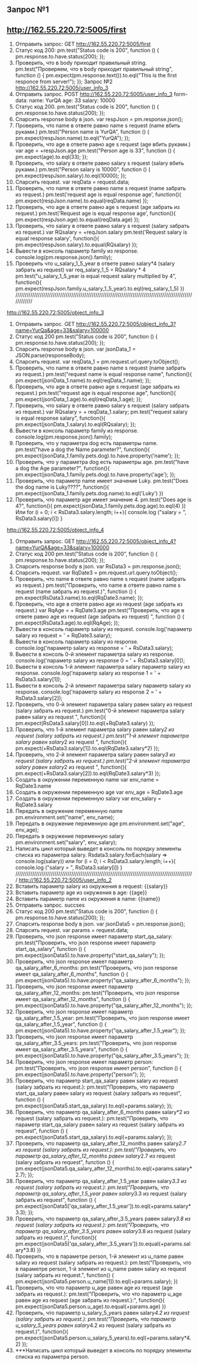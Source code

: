 ## Запрос №1
## http://162.55.220.72:5005/first
1. Отправить запрос:
GET http://162.55.220.72:5005/first
2. Статус код 200:
pm.test("Status code is 200", function () {
    pm.response.to.have.status(200);
});
3. Проверить, что в body приходит правильный string.
pm.test("Проверяем, что в body приходит правильный string", function () {
    pm.expect(pm.response.text()).to.eql("This is the first responce from server!");
});
Запрос №2
http://162.55.220.72:5005/user_info_3
1. Отправить запрос.
POST http://162.55.220.72:5005/user_info_3
form-data:
name: YurQA
age: 33
salary: 10000
2. Статус код 200.
pm.test("Status code is 200", function () {
    pm.response.to.have.status(200);
});
3. Спарсить response body в json.
var respJson = pm.response.json();
4. Проверить, что name в ответе равно name s request (name вбить руками.)
pm.test("Person name is YurQA", function () {
  pm.expect(respJson.name).to.eql("YurQA");
});
5. Проверить, что age в ответе равно age s request (age вбить руками.)
var age = +respJson.age
pm.test("Person age is 33", function () {
  pm.expect(age).to.eql(33);
});
6. Проверить, что salary в ответе равно salary s request (salary вбить руками.)
pm.test("Person salary is 10000", function () {
  pm.expect(respJson.salary).to.eql(10000);
});
7. Спарсить request.
var reqData = request.data;
8. Проверить, что name в ответе равно name s request (name забрать из request.)
pm.test('request age is equal response age', function(){
    pm.expect(respJson.name).to.equal(reqData.name)
});
9. Проверить, что age в ответе равно age s request (age забрать из request.)
pm.test('Request age is equal response age', function(){
    pm.expect(respJson.age).to.equal(reqData.age)
});
10. Проверить, что salary в ответе равно salary s request (salary забрать из request.)
var RQsalary = +reqJson.salary
pm.test('Request salary is equal response salary', function(){
    pm.expect(respJson.salary).to.equal(RQsalary)
});
11. Вывести в консоль параметр family из response.
console.log(pm.response.json().family);
12. Проверить что u_salary_1_5_year в ответе равно salary*4 (salary забрать из request)
var req_salary_1_5 = RQsalary * 4
pm.test("u_salary_1_5_year is equal request salary multiplied by 4", function(){
    pm.expect(respJson.family.u_salary_1_5_year).to.eql(req_salary_1_5)
})
////////////////////////////////////////////////////////////////////////////////////////////////////////

http://162.55.220.72:5005/object_info_3
1. Отправить запрос.
GET http://162.55.220.72:5005/object_info_3?name=YurQa&age=33&salary=100000
2. Статус код 200
pm.test("Status code is 200", function () {
    pm.response.to.have.status(200);
});
3. Спарсить response body в json.
var jsonData_1 = JSON.parse(responseBody);
4. Спарсить request.
var reqData_1 = pm.request.url.query.toObject();
5. Проверить, что name в ответе равно name s request (name забрать из request.)
pm.test("request name is equal response name", function(){
    pm.expect(jsonData_1.name).to.eql(reqData_1.name);
});
6. Проверить, что age в ответе равно age s request (age забрать из request.)
pm.test("request age is equal response age", function(){
    pm.expect(jsonData_1.age).to.eql(reqData_1.age);
});
7. Проверить, что salary в ответе равно salary s request (salary забрать из request.)
var RQsalary = + reqData_1.salary;
pm.test("request salary is equal response salary", function(){
    pm.expect(jsonData_1.salary).to.eql(RQsalary);
});
8. Вывести в консоль параметр family из response.
console.log(pm.response.json().family);
9. Проверить, что у параметра dog есть параметры name.
pm.test("have a dog the Name parameter?", function(){
    pm.expect(jsonData_1.family.pets.dog).to.have.property('name');
});
10. Проверить, что у параметра dog есть параметры age.
pm.test("have a dog the Age parameter?", function(){
    pm.expect(jsonData_1.family.pets.dog).to.have.property('age');
});
11. Проверить, что параметр name имеет значение Luky.
pm.test("Does the dog name is Luky????", function(){
    pm.expect(jsonData_1.family.pets.dog.name).to.eql('Luky')
})
12. Проверить, что параметр age имеет значение 4.
pm.test("Does age is 4?", function(){
    pm.expect(jsonData_1.family.pets.dog.age).to.eql(4)
})
Или
for (i = 0; i < RsData3.salary.length; i++){
    console.log ("salary = ", RsData3.salary[i])
}

http://162.55.220.72:5005/object_info_4
1. Отправить запрос.
GET http://162.55.220.72:5005/object_info_4?name=YurQA&age=33&salary=100000
2. Статус код 200
pm.test("Status code is 200", function () {
    pm.response.to.have.status(200);
});
3. Спарсить response body в json.
var RsData3 = pm.response.json();
4. Спарсить request.
var RqDate3 =  pm.request.url.query.toObject();
5. Проверить, что name в ответе равно name s request (name забрать из request.)
pm.test("Проверить, что name в ответе равно name s request (name забрать из request.)", function () {
     pm.expect(RsData3.name).to.eql(RqDate3.name);
});
6. Проверить, что age в ответе равно age из request (age забрать из request.)
var RqAge = + RqDate3.age
pm.test("Проверить, что age в ответе равно age из request (age забрать из request) ", function () {
     pm.expect(RsData3.age).to.eql(RqAge);
});
7. Вывести в консоль параметр salary из request.
console.log('параметр salary из request = ' + RqDate3.salary);
8. Вывести в консоль параметр salary из response.
console.log('параметр salary из response  = ' + RsData3.salary);
9. Вывести в консоль 0-й элемент параметра salary из response.
console.log('параметр salary из response 0 = ' + RsData3.salary[0]);
10. Вывести в консоль 1-й элемент параметра salary параметр salary из response.
console.log('параметр salary из response 1 = ' + RsData3.salary[1]);
11. Вывести в консоль 2-й элемент параметра salary параметр salary из response.
console.log('параметр salary из response 2 = ' + RsData3.salary[2]);
12. Проверить, что 0-й элемент параметра salary равен salary из request (salary забрать из request.)
pm.test("0-й элемент параметра salary равен salary из request ", function(){
  pm.expect(RsData3.salary[0]).to.eql(+RqDate3.salary)
});
13. Проверить, что 1-й элемент параметра salary равен salary*2 из request (salary забрать из request.)
pm.test("1-й элемент параметра salary равен salary*2 из request ", function(){
  pm.expect(+RsData3.salary[1]).to.eql(RqDate3.salary*2)
});
14. Проверить, что 2-й элемент параметра salary равен salary*3 из request (salary забрать из request.)
pm.test("2-й элемент параметра salary равен salary*2 из request ", function(){
  pm.expect(+RsData3.salary[2]).to.eql(RqDate3.salary*3)
});
15. Создать в окружении переменную name
var env_name = RqDate3.name
16. Создать в окружении переменную age
var env_age = RqDate3.age
17. Создать в окружении переменную salary
var env_salary = RqDate3.salary
18. Передать в окружение переменную name
pm.environment.set("name", env_name);
19. Передать в окружение переменную age
pm.environment.set("age", env_age);
20. Передать в окружение переменную salary
pm.environment.set("salary", env_salary);
21. Написать цикл который выведет в консоль по порядку элементы списка из параметра salary.
Rsdata3.salary.forEach(salary => console.log(salary))
или 
for (i = 0; i < RsData3.salary.length; i++){
    console.log ("salary = ", RsData3.salary[i])
}
////////////////////////////////////////////////////////////////////////////////////////////////
http://162.55.220.72:5005/user_info_2
1. Вставить параметр salary из окружения в request:
{{salary}}
2. Вставить параметр age из окружения в age:
{{age}}
3. Вставить параметр name из окружения в name:
{{name}}
4. Отправить запрос.
succses
5. Статус код 200
pm.test("Status code is 200", function () {
    pm.response.to.have.status(200);
});
6. Спарсить response body в json.
var jsonData5 = pm.response.json();
7. Спарсить request.
var params = request.data;
8. Проверить, что json response имеет параметр start_qa_salary:
pm.test("Проверить, что json response имеет параметр start_qa_salary", function () {
    pm.expect(jsonData5).to.have.property("start_qa_salary");
});
9. Проверить, что json response имеет параметр qa_salary_after_6_months:
pm.test("Проверить, что json response имеет qa_salary_after_6_months", function () {
    pm.expect(jsonData5).to.have.property("qa_salary_after_6_months");
});
10. Проверить, что json response имеет параметр qa_salary_after_12_months:
pm.test("Проверить, что json response имеет qa_salary_after_12_months", function () {
    pm.expect(jsonData5).to.have.property("qa_salary_after_12_months");
});
11. Проверить, что json response имеет параметр qa_salary_after_1.5_year:
pm.test("Проверить, что json response имеет qa_salary_after_1.5_year", function () {
    pm.expect(jsonData5).to.have.property("qa_salary_after_1.5_year");
});
12. Проверить, что json response имеет параметр qa_salary_after_3.5_years:
pm.test("Проверить, что json response имеет qa_salary_after_3.5_years", function () {
    pm.expect(jsonData5).to.have.property("qa_salary_after_3.5_years");
});
13. Проверить, что json response имеет параметр person:
pm.test("Проверить, что json response имеет person", function () {
    pm.expect(jsonData5).to.have.property("person");
});
14. Проверить, что параметр start_qa_salary равен salary из request (salary забрать из request.):
pm.test("Проверить, что параметр start_qa_salary равен salary из request (salary забрать из request", function () {
    pm.expect(jsonData5.start_qa_salary).to.eql(+params.salary);
});
15. Проверить, что параметр qa_salary_after_6_months равен salary*2 из request (salary забрать из request.):
pm.test("Проверить, что параметр start_qa_salary равен salary из request (salary забрать из request", function () {
    pm.expect(jsonData5.start_qa_salary).to.eql(+params.salary);
});
16. Проверить, что параметр qa_salary_after_12_months равен salary*2.7 из request (salary забрать из request.):
pm.test("Проверить, что параметр qa_salary_after_12_months равен salary*2.7 из request (salary забрать из request", function () {
    pm.expect(jsonData5.qa_salary_after_12_months).to.eql(+params.salary*2.7);
});
17. Проверить, что параметр qa_salary_after_1.5_year равен salary*3.3 из request (salary забрать из request.):
pm.test("Проверить, что параметр qa_salary_after_1.5_year равен salary*3.3 из request (salary забрать из request", function () {
    pm.expect(jsonData5['qa_salary_after_1.5_year']).to.eql(+params.salary*3.3);
});
18. Проверить, что параметр qa_salary_after_3.5_years равен salary*3.8 из request (salary забрать из request.):
pm.test("Проверить, что параметр qa_salary_after_3.5_years равен salary*3.8 из request (salary забрать из request.)", function(){
    pm.expect(jsonData5['qa_salary_after_3.5_years']).to.equal(+params.salary*3.8)
})
19. Проверить, что в параметре person, 1-й элемент из u_name равен salary из request (salary забрать из request.):
pm.test("Проверить, что в параметре person, 1-й элемент из u_name равен salary из request (salary забрать из request.", function() {
    pm.expect(jsonData5.person.u_name[1]).to.eql(+params.salary);
})
20. Проверить, что что параметр u_age равен age из request (age забрать из request.):
pm.test("Проверить, что что параметр u_age равен age из request (age забрать из request.):", function(){ 
    pm.expect(jsonData5.person.u_age).to.equal(+params.age)
})
21. Проверить, что параметр u_salary_5_years равен salary*4.2 из request (salary забрать из request.):
pm.test("Проверить, что параметр u_salary_5_years равен salary*4.2 из request (salary забрать из request.)", function(){
    pm.expect(jsonData5.person.u_salary_5_years).to.eql(+params.salary*4.2)
});
22. ***Написать цикл который выведет в консоль по порядку элементы списка из параметра person.
